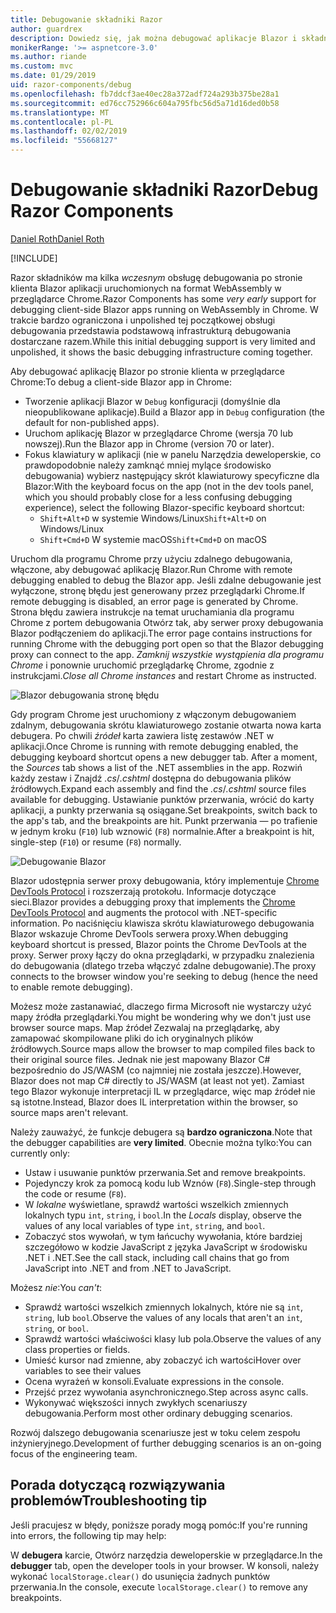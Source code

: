 ```yaml
---
title: Debugowanie składniki Razor
author: guardrex
description: Dowiedz się, jak można debugować aplikacje Blazor i składniki Razor.
monikerRange: '>= aspnetcore-3.0'
ms.author: riande
ms.custom: mvc
ms.date: 01/29/2019
uid: razor-components/debug
ms.openlocfilehash: fb7ddcf3ae40ec28a372adf724a293b375be28a1
ms.sourcegitcommit: ed76cc752966c604a795fbc56d5a71d16ded0b58
ms.translationtype: MT
ms.contentlocale: pl-PL
ms.lasthandoff: 02/02/2019
ms.locfileid: "55668127"
---
```

# <a name="debug-razor-components"></a><span data-ttu-id="52626-103">Debugowanie składniki Razor</span><span class="sxs-lookup"><span data-stu-id="52626-103">Debug Razor Components</span></span>

[<span data-ttu-id="52626-104">Daniel Roth</span><span class="sxs-lookup"><span data-stu-id="52626-104">Daniel Roth</span></span>](https://github.com/danroth27)

[!INCLUDE[](~/includes/razor-components-preview-notice.md)]

<span data-ttu-id="52626-105">Razor składników ma kilka *wczesnym* obsługę debugowania po stronie klienta Blazor aplikacji uruchomionych na format WebAssembly w przeglądarce Chrome.</span><span class="sxs-lookup"><span data-stu-id="52626-105">Razor Components has some *very early* support for debugging client-side Blazor apps running on WebAssembly in Chrome.</span></span> <span data-ttu-id="52626-106">W trakcie bardzo ograniczona i unpolished tej początkowej obsługi debugowania przedstawia podstawową infrastrukturą debugowania dostarczane razem.</span><span class="sxs-lookup"><span data-stu-id="52626-106">While this initial debugging support is very limited and unpolished, it shows the basic debugging infrastructure coming together.</span></span>

<span data-ttu-id="52626-107">Aby debugować aplikację Blazor po stronie klienta w przeglądarce Chrome:</span><span class="sxs-lookup"><span data-stu-id="52626-107">To debug a client-side Blazor app in Chrome:</span></span>

* <span data-ttu-id="52626-108">Tworzenie aplikacji Blazor w `Debug` konfiguracji (domyślnie dla nieopublikowane aplikacje).</span><span class="sxs-lookup"><span data-stu-id="52626-108">Build a Blazor app in `Debug` configuration (the default for non-published apps).</span></span>
* <span data-ttu-id="52626-109">Uruchom aplikację Blazor w przeglądarce Chrome (wersja 70 lub nowszej).</span><span class="sxs-lookup"><span data-stu-id="52626-109">Run the Blazor app in Chrome (version 70 or later).</span></span>
* <span data-ttu-id="52626-110">Fokus klawiatury w aplikacji (nie w panelu Narzędzia deweloperskie, co prawdopodobnie należy zamknąć mniej mylące środowisko debugowania) wybierz następujący skrót klawiaturowy specyficzne dla Blazor:</span><span class="sxs-lookup"><span data-stu-id="52626-110">With the keyboard focus on the app (not in the dev tools panel, which you should probably close for a less confusing debugging experience), select the following Blazor-specific keyboard shortcut:</span></span>
  * <span data-ttu-id="52626-111">`Shift+Alt+D` w systemie Windows/Linux</span><span class="sxs-lookup"><span data-stu-id="52626-111">`Shift+Alt+D` on Windows/Linux</span></span>
  * <span data-ttu-id="52626-112">`Shift+Cmd+D` W systemie macOS</span><span class="sxs-lookup"><span data-stu-id="52626-112">`Shift+Cmd+D` on macOS</span></span>

<span data-ttu-id="52626-113">Uruchom dla programu Chrome przy użyciu zdalnego debugowania, włączone, aby debugować aplikację Blazor.</span><span class="sxs-lookup"><span data-stu-id="52626-113">Run Chrome with remote debugging enabled to debug the Blazor app.</span></span> <span data-ttu-id="52626-114">Jeśli zdalne debugowanie jest wyłączone, stronę błędu jest generowany przez przeglądarki Chrome.</span><span class="sxs-lookup"><span data-stu-id="52626-114">If remote debugging is disabled, an error page is generated by Chrome.</span></span> <span data-ttu-id="52626-115">Strona błędu zawiera instrukcje na temat uruchamiania dla programu Chrome z portem debugowania Otwórz tak, aby serwer proxy debugowania Blazor podłączeniem do aplikacji.</span><span class="sxs-lookup"><span data-stu-id="52626-115">The error page contains instructions for running Chrome with the debugging port open so that the Blazor debugging proxy can connect to the app.</span></span> <span data-ttu-id="52626-116">*Zamknij wszystkie wystąpienia dla programu Chrome* i ponownie uruchomić przeglądarkę Chrome, zgodnie z instrukcjami.</span><span class="sxs-lookup"><span data-stu-id="52626-116">*Close all Chrome instances* and restart Chrome as instructed.</span></span>

![Blazor debugowania stronę błędu](https://user-images.githubusercontent.com/1874516/43123091-01ec0796-8ed8-11e8-844c-23b4e6e9d069.png)

<span data-ttu-id="52626-118">Gdy program Chrome jest uruchomiony z włączonym debugowaniem zdalnym, debugowania skrótu klawiaturowego zostanie otwarta nowa karta debugera. Po chwili *źródeł* karta zawiera listę zestawów .NET w aplikacji.</span><span class="sxs-lookup"><span data-stu-id="52626-118">Once Chrome is running with remote debugging enabled, the debugging keyboard shortcut opens a new debugger tab. After a moment, the *Sources* tab shows a list of the .NET assemblies in the app.</span></span> <span data-ttu-id="52626-119">Rozwiń każdy zestaw i Znajdź *.cs*/*.cshtml* dostępna do debugowania plików źródłowych.</span><span class="sxs-lookup"><span data-stu-id="52626-119">Expand each assembly and find the *.cs*/*.cshtml* source files available for debugging.</span></span> <span data-ttu-id="52626-120">Ustawianie punktów przerwania, wrócić do karty aplikacji, a punkty przerwania są osiągane.</span><span class="sxs-lookup"><span data-stu-id="52626-120">Set breakpoints, switch back to the app's tab, and the breakpoints are hit.</span></span> <span data-ttu-id="52626-121">Punkt przerwania — po trafienie w jednym kroku (`F10`) lub wznowić (`F8`) normalnie.</span><span class="sxs-lookup"><span data-stu-id="52626-121">After a breakpoint is hit, single-step (`F10`) or resume (`F8`) normally.</span></span>

![Debugowanie Blazor](https://user-images.githubusercontent.com/1874516/43123060-efb0b3b0-8ed7-11e8-9ea5-97aa34247a0b.png)

<span data-ttu-id="52626-123">Blazor udostępnia serwer proxy debugowania, który implementuje [Chrome DevTools Protocol](https://chromedevtools.github.io/devtools-protocol/) i rozszerzają protokołu. Informacje dotyczące sieci.</span><span class="sxs-lookup"><span data-stu-id="52626-123">Blazor provides a debugging proxy that implements the [Chrome DevTools Protocol](https://chromedevtools.github.io/devtools-protocol/) and augments the protocol with .NET-specific information.</span></span> <span data-ttu-id="52626-124">Po naciśnięciu klawisza skrótu klawiaturowego debugowania Blazor wskazuje Chrome DevTools serwera proxy.</span><span class="sxs-lookup"><span data-stu-id="52626-124">When debugging keyboard shortcut is pressed, Blazor points the Chrome DevTools at the proxy.</span></span> <span data-ttu-id="52626-125">Serwer proxy łączy do okna przeglądarki, w przypadku znalezienia do debugowania (dlatego trzeba włączyć zdalne debugowanie).</span><span class="sxs-lookup"><span data-stu-id="52626-125">The proxy connects to the browser window you're seeking to debug (hence the need to enable remote debugging).</span></span>

<span data-ttu-id="52626-126">Możesz może zastanawiać, dlaczego firma Microsoft nie wystarczy użyć mapy źródła przeglądarki.</span><span class="sxs-lookup"><span data-stu-id="52626-126">You might be wondering why we don't just use browser source maps.</span></span> <span data-ttu-id="52626-127">Map źródeł Zezwalaj na przeglądarkę, aby zamapować skompilowane pliki do ich oryginalnych plików źródłowych.</span><span class="sxs-lookup"><span data-stu-id="52626-127">Source maps allow the browser to map compiled files back to their original source files.</span></span> <span data-ttu-id="52626-128">Jednak nie jest mapowany Blazor C# bezpośrednio do JS/WASM (co najmniej nie została jeszcze).</span><span class="sxs-lookup"><span data-stu-id="52626-128">However, Blazor does not map C# directly to JS/WASM (at least not yet).</span></span> <span data-ttu-id="52626-129">Zamiast tego Blazor wykonuje interpretacji IL w przeglądarce, więc map źródeł nie są istotne.</span><span class="sxs-lookup"><span data-stu-id="52626-129">Instead, Blazor does IL interpretation within the browser, so source maps aren't relevant.</span></span>

<span data-ttu-id="52626-130">Należy zauważyć, że funkcje debugera są **bardzo ograniczona**.</span><span class="sxs-lookup"><span data-stu-id="52626-130">Note that the debugger capabilities are **very limited**.</span></span> <span data-ttu-id="52626-131">Obecnie można tylko:</span><span class="sxs-lookup"><span data-stu-id="52626-131">You can currently only:</span></span>

* <span data-ttu-id="52626-132">Ustaw i usuwanie punktów przerwania.</span><span class="sxs-lookup"><span data-stu-id="52626-132">Set and remove breakpoints.</span></span>
* <span data-ttu-id="52626-133">Pojedynczy krok za pomocą kodu lub Wznów (`F8`).</span><span class="sxs-lookup"><span data-stu-id="52626-133">Single-step through the code or resume (`F8`).</span></span>
* <span data-ttu-id="52626-134">W *lokalne* wyświetlane, sprawdź wartości wszelkich zmiennych lokalnych typu `int`, `string`, i `bool`.</span><span class="sxs-lookup"><span data-stu-id="52626-134">In the *Locals* display, observe the values of any local variables of type `int`, `string`, and `bool`.</span></span>
* <span data-ttu-id="52626-135">Zobaczyć stos wywołań, w tym łańcuchy wywołania, które bardziej szczegółowo w kodzie JavaScript z języka JavaScript w środowisku .NET i .NET.</span><span class="sxs-lookup"><span data-stu-id="52626-135">See the call stack, including call chains that go from JavaScript into .NET and from .NET to JavaScript.</span></span>

<span data-ttu-id="52626-136">Możesz *nie*:</span><span class="sxs-lookup"><span data-stu-id="52626-136">You *can't*:</span></span>

* <span data-ttu-id="52626-137">Sprawdź wartości wszelkich zmiennych lokalnych, które nie są `int`, `string`, lub `bool`.</span><span class="sxs-lookup"><span data-stu-id="52626-137">Observe the values of any locals that aren't an `int`, `string`, or `bool`.</span></span>
* <span data-ttu-id="52626-138">Sprawdź wartości właściwości klasy lub pola.</span><span class="sxs-lookup"><span data-stu-id="52626-138">Observe the values of any class properties or fields.</span></span>
* <span data-ttu-id="52626-139">Umieść kursor nad zmienne, aby zobaczyć ich wartości</span><span class="sxs-lookup"><span data-stu-id="52626-139">Hover over variables to see their values</span></span>
* <span data-ttu-id="52626-140">Ocena wyrażeń w konsoli.</span><span class="sxs-lookup"><span data-stu-id="52626-140">Evaluate expressions in the console.</span></span>
* <span data-ttu-id="52626-141">Przejść przez wywołania asynchronicznego.</span><span class="sxs-lookup"><span data-stu-id="52626-141">Step across async calls.</span></span>
* <span data-ttu-id="52626-142">Wykonywać większości innych zwykłych scenariuszy debugowania.</span><span class="sxs-lookup"><span data-stu-id="52626-142">Perform most other ordinary debugging scenarios.</span></span>

<span data-ttu-id="52626-143">Rozwój dalszego debugowania scenariusze jest w toku celem zespołu inżynieryjnego.</span><span class="sxs-lookup"><span data-stu-id="52626-143">Development of further debugging scenarios is an on-going focus of the engineering team.</span></span>

## <a name="troubleshooting-tip"></a><span data-ttu-id="52626-144">Porada dotyczącą rozwiązywania problemów</span><span class="sxs-lookup"><span data-stu-id="52626-144">Troubleshooting tip</span></span>

<span data-ttu-id="52626-145">Jeśli pracujesz w błędy, poniższe porady mogą pomóc:</span><span class="sxs-lookup"><span data-stu-id="52626-145">If you're running into errors, the following tip may help:</span></span>

<span data-ttu-id="52626-146">W **debugera** karcie, Otwórz narzędzia deweloperskie w przeglądarce.</span><span class="sxs-lookup"><span data-stu-id="52626-146">In the **debugger** tab, open the developer tools in your browser.</span></span> <span data-ttu-id="52626-147">W konsoli, należy wykonać `localStorage.clear()` do usunięcia żadnych punktów przerwania.</span><span class="sxs-lookup"><span data-stu-id="52626-147">In the console, execute `localStorage.clear()` to remove any breakpoints.</span></span>
